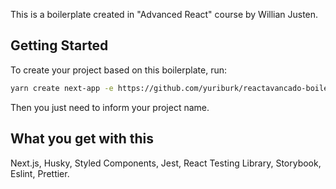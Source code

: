 This is a boilerplate created in "Advanced React" course by Willian Justen.

## Getting Started

To create your project based on this boilerplate, run:

```bash
yarn create next-app -e https://github.com/yuriburk/reactavancado-boilerplate
```

Then you just need to inform your project name. 

## What you get with this
Next.js, Husky, Styled Components, Jest, React Testing Library, Storybook, Eslint, Prettier.

